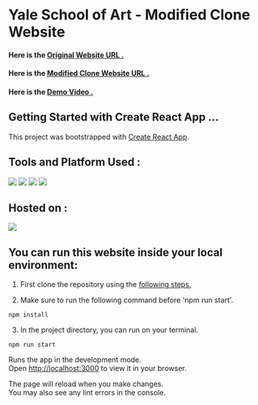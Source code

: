 # Yale School of Art - Modified Clone Website
#### Here is the [Original Website URL .](https://www.art.yale.edu/)
#### Here is the [Modified Clone Website URL .](https://yaleschoolclone.netlify.app/)
#### Here is the [Demo Video .](https://drive.google.com/file/d/10VKcVGV1q_nqec_7cPMFYIQJfGJAFP8i/view?usp=drivesdk)

## Getting Started with Create React App ... 

This project was bootstrapped with [Create React App](https://github.com/facebook/create-react-app).

## Tools and Platform Used : 
[![](https://skillicons.dev/icons?i=react)](https://reactjs.org/)
[![](https://skillicons.dev/icons?i=js)](https://www.javascript.com/)
[![](https://skillicons.dev/icons?i=bootstrap)](https://getbootstrap.com)
[![](https://skillicons.dev/icons?i=vscode)](https://code.visualstudio.com/)

## Hosted on :
[![](https://skillicons.dev/icons?i=netlify)](https://www.netlify.com/)

## You can run this website inside your local environment:
1. First clone the repository using the [following steps.](https://docs.github.com/en/repositories/creating-and-managing-repositories/cloning-a-repository)

2. Make sure to run the following command before 'npm run start'.
```
npm install
```
3. In the project directory, you can run on your terminal.
```
npm run start
```

Runs the app in the development mode.\
Open [http://localhost:3000](http://localhost:3000) to view it in your browser.

The page will reload when you make changes.\
You may also see any lint errors in the console.
